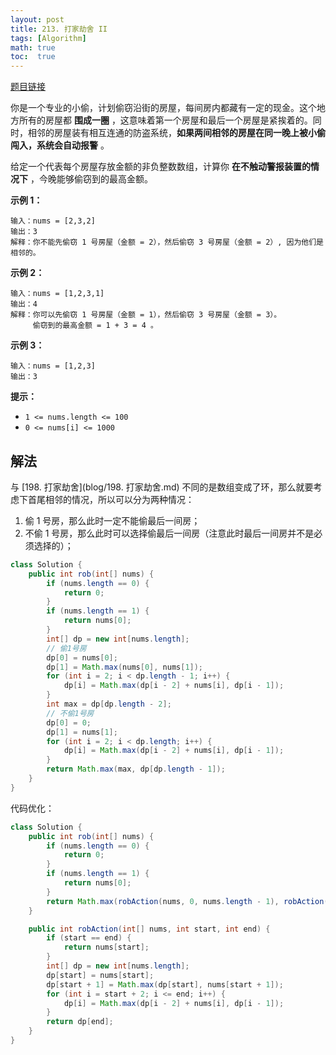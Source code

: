 ```yaml
---
layout: post
title: 213. 打家劫舍 II
tags: [Algorithm]
math: true
toc:  true
---
```


[题目链接](https://leetcode.cn/problems/house-robber-ii/)

你是一个专业的小偷，计划偷窃沿街的房屋，每间房内都藏有一定的现金。这个地方所有的房屋都 **围成一圈** ，这意味着第一个房屋和最后一个房屋是紧挨着的。同时，相邻的房屋装有相互连通的防盗系统，**如果两间相邻的房屋在同一晚上被小偷闯入，系统会自动报警** 。

给定一个代表每个房屋存放金额的非负整数数组，计算你 **在不触动警报装置的情况下** ，今晚能够偷窃到的最高金额。

**示例 1：**

```
输入：nums = [2,3,2]
输出：3
解释：你不能先偷窃 1 号房屋（金额 = 2），然后偷窃 3 号房屋（金额 = 2）, 因为他们是相邻的。
```

**示例 2：**

```
输入：nums = [1,2,3,1]
输出：4
解释：你可以先偷窃 1 号房屋（金额 = 1），然后偷窃 3 号房屋（金额 = 3）。
     偷窃到的最高金额 = 1 + 3 = 4 。
```

**示例 3：**

```
输入：nums = [1,2,3]
输出：3
```

**提示：**

- `1 <= nums.length <= 100`
- `0 <= nums[i] <= 1000`

## 解法

与 [198. 打家劫舍](blog/198. 打家劫舍.md) 不同的是数组变成了环，那么就要考虑下首尾相邻的情况，所以可以分为两种情况：

1. 偷 1 号房，那么此时一定不能偷最后一间房；
2. 不偷 1 号房，那么此时可以选择偷最后一间房（注意此时最后一间房并不是必须选择的）；

```java
class Solution {
    public int rob(int[] nums) {
        if (nums.length == 0) {
            return 0;
        }
        if (nums.length == 1) {
            return nums[0];
        }
        int[] dp = new int[nums.length];
        // 偷1号房
        dp[0] = nums[0];
        dp[1] = Math.max(nums[0], nums[1]);
        for (int i = 2; i < dp.length - 1; i++) {
            dp[i] = Math.max(dp[i - 2] + nums[i], dp[i - 1]);
        }
        int max = dp[dp.length - 2];
        // 不偷1号房
        dp[0] = 0;
        dp[1] = nums[1];
        for (int i = 2; i < dp.length; i++) {
            dp[i] = Math.max(dp[i - 2] + nums[i], dp[i - 1]);
        }
        return Math.max(max, dp[dp.length - 1]);
    }
}
```

代码优化：

```java
class Solution {
    public int rob(int[] nums) {
        if (nums.length == 0) {
            return 0;
        }
        if (nums.length == 1) {
            return nums[0];
        }
        return Math.max(robAction(nums, 0, nums.length - 1), robAction(nums, 1, nums.length));
    }

    public int robAction(int[] nums, int start, int end) {
        if (start == end) {
            return nums[start];
        }
        int[] dp = new int[nums.length];
        dp[start] = nums[start];
        dp[start + 1] = Math.max(dp[start], nums[start + 1]);
        for (int i = start + 2; i <= end; i++) {
            dp[i] = Math.max(dp[i - 2] + nums[i], dp[i - 1]);
        }
        return dp[end];
    }
}
```

